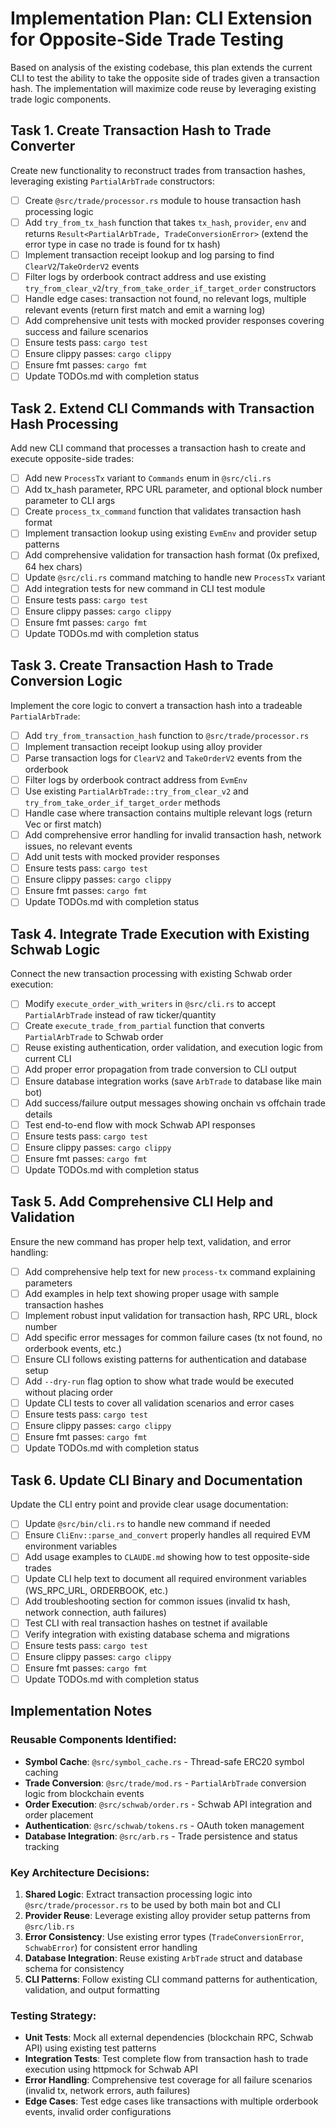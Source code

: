 # Implementation Plan: CLI Extension for Opposite-Side Trade Testing

Based on analysis of the existing codebase, this plan extends the current CLI to test the ability to take the opposite side of trades given a transaction hash. The implementation will maximize code reuse by leveraging existing trade logic components.

## Task 1. Create Transaction Hash to Trade Converter

Create new functionality to reconstruct trades from transaction hashes, leveraging existing `PartialArbTrade` constructors:

- [ ] Create `@src/trade/processor.rs` module to house transaction hash processing logic
- [ ] Add `try_from_tx_hash` function that takes `tx_hash`, `provider`, `env` and returns `Result<PartialArbTrade, TradeConversionError>` (extend the error type in case no trade is found for tx hash)
- [ ] Implement transaction receipt lookup and log parsing to find `ClearV2`/`TakeOrderV2` events
- [ ] Filter logs by orderbook contract address and use existing `try_from_clear_v2`/`try_from_take_order_if_target_order` constructors
- [ ] Handle edge cases: transaction not found, no relevant logs, multiple relevant events (return first match and emit a warning log)
- [ ] Add comprehensive unit tests with mocked provider responses covering success and failure scenarios
- [ ] Ensure tests pass: `cargo test`
- [ ] Ensure clippy passes: `cargo clippy`
- [ ] Ensure fmt passes: `cargo fmt`
- [ ] Update TODOs.md with completion status

## Task 2. Extend CLI Commands with Transaction Hash Processing

Add new CLI command that processes a transaction hash to create and execute opposite-side trades:

- [ ] Add new `ProcessTx` variant to `Commands` enum in `@src/cli.rs`
- [ ] Add tx_hash parameter, RPC URL parameter, and optional block number parameter to CLI args
- [ ] Create `process_tx_command` function that validates transaction hash format
- [ ] Implement transaction lookup using existing `EvmEnv` and provider setup patterns
- [ ] Add comprehensive validation for transaction hash format (0x prefixed, 64 hex chars)
- [ ] Update `@src/cli.rs` command matching to handle new `ProcessTx` variant
- [ ] Add integration tests for new command in CLI test module
- [ ] Ensure tests pass: `cargo test`
- [ ] Ensure clippy passes: `cargo clippy`
- [ ] Ensure fmt passes: `cargo fmt`
- [ ] Update TODOs.md with completion status

## Task 3. Create Transaction Hash to Trade Conversion Logic

Implement the core logic to convert a transaction hash into a tradeable `PartialArbTrade`:

- [ ] Add `try_from_transaction_hash` function to `@src/trade/processor.rs`
- [ ] Implement transaction receipt lookup using alloy provider
- [ ] Parse transaction logs for `ClearV2` and `TakeOrderV2` events from the orderbook
- [ ] Filter logs by orderbook contract address from `EvmEnv`
- [ ] Use existing `PartialArbTrade::try_from_clear_v2` and `try_from_take_order_if_target_order` methods
- [ ] Handle case where transaction contains multiple relevant logs (return Vec or first match)
- [ ] Add comprehensive error handling for invalid transaction hash, network issues, no relevant events
- [ ] Add unit tests with mocked provider responses
- [ ] Ensure tests pass: `cargo test`
- [ ] Ensure clippy passes: `cargo clippy`
- [ ] Ensure fmt passes: `cargo fmt`
- [ ] Update TODOs.md with completion status

## Task 4. Integrate Trade Execution with Existing Schwab Logic

Connect the new transaction processing with existing Schwab order execution:

- [ ] Modify `execute_order_with_writers` in `@src/cli.rs` to accept `PartialArbTrade` instead of raw ticker/quantity
- [ ] Create `execute_trade_from_partial` function that converts `PartialArbTrade` to Schwab order
- [ ] Reuse existing authentication, order validation, and execution logic from current CLI
- [ ] Add proper error propagation from trade conversion to CLI output
- [ ] Ensure database integration works (save `ArbTrade` to database like main bot)
- [ ] Add success/failure output messages showing onchain vs offchain trade details
- [ ] Test end-to-end flow with mock Schwab API responses
- [ ] Ensure tests pass: `cargo test`
- [ ] Ensure clippy passes: `cargo clippy`
- [ ] Ensure fmt passes: `cargo fmt`
- [ ] Update TODOs.md with completion status

## Task 5. Add Comprehensive CLI Help and Validation

Ensure the new command has proper help text, validation, and error handling:

- [ ] Add comprehensive help text for new `process-tx` command explaining parameters
- [ ] Add examples in help text showing proper usage with sample transaction hashes
- [ ] Implement robust input validation for transaction hash, RPC URL, block number
- [ ] Add specific error messages for common failure cases (tx not found, no orderbook events, etc.)
- [ ] Ensure CLI follows existing patterns for authentication and database setup
- [ ] Add `--dry-run` flag option to show what trade would be executed without placing order
- [ ] Update CLI tests to cover all validation scenarios and error cases
- [ ] Ensure tests pass: `cargo test`
- [ ] Ensure clippy passes: `cargo clippy`
- [ ] Ensure fmt passes: `cargo fmt`  
- [ ] Update TODOs.md with completion status

## Task 6. Update CLI Binary and Documentation

Update the CLI entry point and provide clear usage documentation:

- [ ] Update `@src/bin/cli.rs` to handle new command if needed
- [ ] Ensure `CliEnv::parse_and_convert` properly handles all required EVM environment variables
- [ ] Add usage examples to `CLAUDE.md` showing how to test opposite-side trades
- [ ] Update CLI help text to document all required environment variables (WS_RPC_URL, ORDERBOOK, etc.)
- [ ] Add troubleshooting section for common issues (invalid tx hash, network connection, auth failures)
- [ ] Test CLI with real transaction hashes on testnet if available
- [ ] Verify integration with existing database schema and migrations
- [ ] Ensure tests pass: `cargo test`
- [ ] Ensure clippy passes: `cargo clippy`
- [ ] Ensure fmt passes: `cargo fmt`
- [ ] Update TODOs.md with completion status

## Implementation Notes

### Reusable Components Identified:
- **Symbol Cache**: `@src/symbol_cache.rs` - Thread-safe ERC20 symbol caching
- **Trade Conversion**: `@src/trade/mod.rs` - `PartialArbTrade` conversion logic from blockchain events
- **Order Execution**: `@src/schwab/order.rs` - Schwab API integration and order placement
- **Authentication**: `@src/schwab/tokens.rs` - OAuth token management
- **Database Integration**: `@src/arb.rs` - Trade persistence and status tracking

### Key Architecture Decisions:
1. **Shared Logic**: Extract transaction processing logic into `@src/trade/processor.rs` to be used by both main bot and CLI
2. **Provider Reuse**: Leverage existing alloy provider setup patterns from `@src/lib.rs`
3. **Error Consistency**: Use existing error types (`TradeConversionError`, `SchwabError`) for consistent error handling
4. **Database Integration**: Reuse existing `ArbTrade` struct and database schema for consistency
5. **CLI Patterns**: Follow existing CLI command patterns for authentication, validation, and output formatting

### Testing Strategy:
- **Unit Tests**: Mock all external dependencies (blockchain RPC, Schwab API) using existing test patterns
- **Integration Tests**: Test complete flow from transaction hash to trade execution using httpmock for Schwab API
- **Error Handling**: Comprehensive test coverage for all failure scenarios (invalid tx, network errors, auth failures)
- **Edge Cases**: Test edge cases like transactions with multiple orderbook events, invalid order configurations
